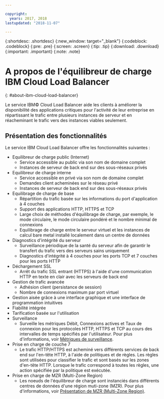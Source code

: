 ```yaml
---

copyright:
  years: 2017, 2018
lastupdated: "2018-11-07"

---
```


{:shortdesc: .shortdesc}
{:new_window: target="_blank"}
{:codeblock: .codeblock}
{:pre: .pre}
{:screen: .screen}
{:tip: .tip}
{:download: .download}
{:important: .important}
{:note: .note}

# A propos de l'équilibreur de charge IBM Cloud Load Balancer
{: #about-ibm-cloud-load-balancer}

Le service IBM© Cloud Load Balancer aide les clients à améliorer la disponibilité des applications critiques pour l'activité de leur entreprise en répartissant le trafic entre plusieurs instances de serveur et en réacheminant le trafic vers des instances viables seulement.

## Présentation des fonctionnalités
Le service IBM Cloud Load Balancer offre les fonctionnalités suivantes :

* Equilibreur de charge public (Internet)
	* Service accessible au public via son nom de domaine complet
	* Instances de serveur de back end sur des sous-réseaux privés
* Equilibreur de charge interne
	* Service accessible en privé via son nom de domaine complet
	* Demandes client acheminées sur le réseau privé
	* Instances de serveur de back end sur des sous-réseaux privés
* Equilibrage de charge de base
	* Répartition du trafic basée sur les informations du port d'application à 4 couches
	* Support des applications HTTP, HTTPS et TCP
	* Large choix de méthodes d'équilibrage de charge, par exemple, le mode circulaire, le mode circulaire pondéré et le nombre minimal de connexions
	* Equilibrage de charge entre le serveur virtuel et les instances de calcul bare metal installé localement dans un centre de données
* Diagnostics d'intégrité du serveur
	* Surveillance périodique de la santé du serveur afin de garantir le transfert du trafic vers des serveurs sains uniquement
	* Diagnostics d'intégrité à 4 couches pour les ports TCP et 7 couches pour les ports HTTP
* Déchargement SSL
	* Arrêt du trafic SSL entrant (HTTPS) à l'aide d'une communication HTTP en texte en clair avec les serveurs de back end
* Gestion de trafic avancée
	* Adhésion client (persistance de session)
	* Nombre de connexions maximum par port virtuel
* Gestion aisée grâce à une interface graphique et une interface de programmation intuitives
* Fiabilité intégrée
* Tarification basée sur l'utilisation
* Surveillance
    * Surveille les métriques Débit, Connexions actives et Taux de connexion pour les protocoles HTTP, HTTPS et TCP au cours des intervalles de temps spécifiés par l'utilisateur. Pour plus d'informations, voir [Métriques de surveillance](/docs/infrastructure/loadbalancer-service?topic=loadbalancer-service-monitoring-metrics-with-ibm-cloud-load-balancer).
* Prise en charge de couche 7
    * Le trafic HTTP/HTTPS est acheminé vers différents services de back end sur l'en-tête HTTP, à l'aide de politiques et de règles. Les règles sont utilisées pour classifier le trafic et sont basés sur les zones d'en-tête HTTP. Lorsque le trafic correspond à toutes les règles, une action spécifiée par la politique est exécutée.
* Prise en charge de MZR (Multi-Zone Region)
    * Les noeuds de l'équilibreur de charge sont instanciés dans différents centres de données d'une région muti-zone (MZR). Pour plus d'informations, voir [Présentation de MZR (Multi-Zone Region)](/docs/infrastructure/loadbalancer-service?topic=loadbalancer-service-multi-zone-region-mzr-overview).
